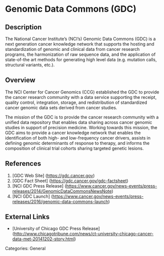 # Genomic Data Commons (GDC) #
## Description ##
The National Cancer Institute’s (NCI’s) Genomic Data Commons (GDC) is a next generation cancer knowledge network
that supports the hosting and standardization of genomic and clinical data from cancer research programs, the
harmonization of raw sequence data, and the application of state-of-the art methods for generating high level data (e.g. mutation calls, structural variants, etc.).
## Overview ##
The NCI Center for Cancer Genomics (CCG) established the GDC to provide the cancer
research community with a data service supporting the receipt, quality control, integration, storage, and redistribution of standardized cancer genomic data sets derived from cancer studies.

The mission of the GDC is to provide the cancer research community with a unified data repository
that enables data sharing across cancer genomic studies in support of precision medicine. Working towards this mission, the GDC aims to provide a cancer knowledge network that enables the identification of both high- and low-frequency cancer drivers, assists in
defining genomic determinants of response to therapy, and informs the composition of clinical trial cohorts sharing targeted genetic lesions.
## References ##
1. [GDC Web Site] (https://gdc.cancer.gov)
2. [GDC Fact Sheet] (https://gdc.cancer.gov/gdc-factsheet)
3. [NCI GDC Press Release] (https://www.cancer.gov/news-events/press-releases/2014/GenomicDataCommonsNewsNote)
4. [NCI GDC Launch] (https://www.cancer.gov/news-events/press-releases/2016/genomic-data-commons-launch)

## External Links ##
* [University of Chicago GDC Press Release] (http://www.chicagotribune.com/news/ct-university-chicago-cancer-data-met-20141202-story.html)

Categories: General
